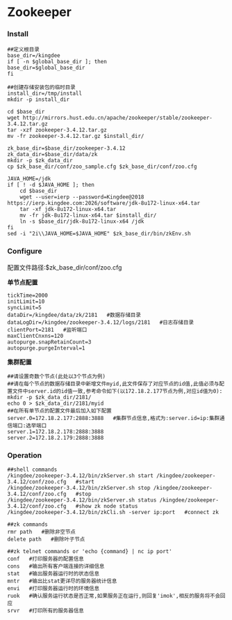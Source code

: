# Zookeeper
### Install

	##定义根目录
	base_dir=/kingdee
	if [ -n $global_base_dir ]; then
	base_dir=$global_base_dir
	fi

	##创建存储安装包的临时目录
	install_dir=/tmp/install
	mkdir -p install_dir

	cd $base_dir
	wget http://mirrors.hust.edu.cn/apache/zookeeper/stable/zookeeper-3.4.12.tar.gz
	tar -xzf zookeeper-3.4.12.tar.gz
	mv -fr zookeeper-3.4.12.tar.gz $install_dir/

	zk_base_dir=$base_dir/zookeeper-3.4.12
	zk_data_dir=$base_dir/data/zk
	mkdir -p $zk_data_dir
	cp $zk_base_dir/conf/zoo_sample.cfg $zk_base_dir/conf/zoo.cfg

	JAVA_HOME=/jdk
	if [ ! -d $JAVA_HOME ]; then
		cd $base_dir
		wget --user=ierp --password=Kingdee@2018 https://ierp.kingdee.com:2026/software/jdk-8u172-linux-x64.tar
		tar -xf jdk-8u172-linux-x64.tar
		mv -fr jdk-8u172-linux-x64.tar $install_dir/
		ln -s $base_dir/jdk-8u172-linux-x64 /jdk
	fi
	sed -i "2i\\JAVA_HOME=$JAVA_HOME" $zk_base_dir/bin/zkEnv.sh

### Configure
配置文件路径:$zk_base_dir/conf/zoo.cfg

**单节点配置**

	tickTime=2000
	initLimit=10
	syncLimit=5
	dataDir=/kingdee/data/zk/2181   #数据存储目录
	dataLogDir=/kingdee/zookeeper-3.4.12/logs/2181   #日志存储目录
	clientPort=2181   #监听端口
	maxClientCnxns=120
	autopurge.snapRetainCount=3
	autopurge.purgeInterval=1

**集群配置**

	##请设置奇数个节点(此处以3个节点为例)
	##请在每个节点的数据存储目录中新增文件myid,此文件保存了对应节点的id值,此值必须与配置文件中server.id的id值一致,参考命令如下(以172.18.2.177节点为例,对应id值为0):
	mkdir -p $zk_data_dir/2181/
	echo 0 > $zk_data_dir/2181/myid
	##在所有单节点的配置文件最后加入如下配置
	server.0=172.18.2.177:2888:3888   #集群节点信息,格式为:server.id=ip:集群通信端口:选举端口
	server.1=172.18.2.178:2888:3888
	server.2=172.18.2.179:2888:3888

### Operation
	##shell commands
	/kingdee/zookeeper-3.4.12/bin/zkServer.sh start /kingdee/zookeeper-3.4.12/conf/zoo.cfg   #start
	/kingdee/zookeeper-3.4.12/bin/zkServer.sh stop /kingdee/zookeeper-3.4.12/conf/zoo.cfg   #stop
	/kingdee/zookeeper-3.4.12/bin/zkServer.sh status /kingdee/zookeeper-3.4.12/conf/zoo.cfg   #show zk node status
	/kingdee/zookeeper-3.4.12/bin/zkCli.sh -server ip:port   #connect zk

	##zk commands
	rmr path   #删除非空节点
	delete path   #删除叶子节点

	##zk telnet commands or 'echo {command} | nc ip port'
	conf   #打印服务器的配置信息
	cons   #输出所有客户端连接的详细信息
	stat   #输出服务器运行时的状态信息
	mntr   #输出比stat更详尽的服务器统计信息
	envi   #打印服务器运行时的环境信息
	ruok   #确认服务运行状态是否正常,如果服务正在运行,则回复'imok',相反的服务将不会回应
	srvr   #打印所有的服务器信息
